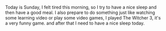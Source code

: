 Today is Sunday, I felt tired this morning, so I try to have a nice sleep and then have a good meal. I also prepare to do something just like watching some learning video or play some video games, I played The Witcher 3, it's a very funny game. and after that I need to have a nice sleep today.
